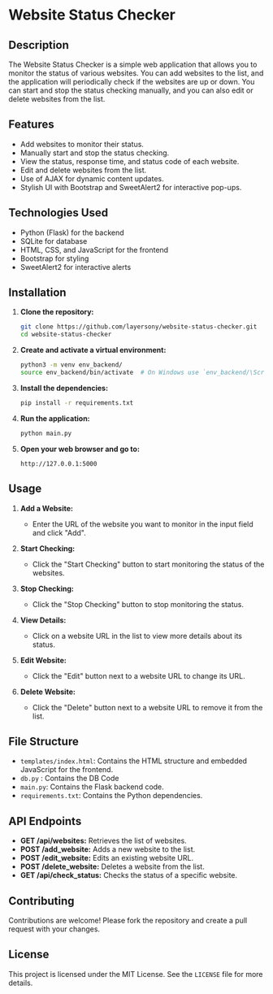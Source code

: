 # Website Status Checker

## Description

The Website Status Checker is a simple web application that allows you to monitor the status of various websites. You can add websites to the list, and the application will periodically check if the websites are up or down. You can start and stop the status checking manually, and you can also edit or delete websites from the list.

## Features

- Add websites to monitor their status.
- Manually start and stop the status checking.
- View the status, response time, and status code of each website.
- Edit and delete websites from the list.
- Use of AJAX for dynamic content updates.
- Stylish UI with Bootstrap and SweetAlert2 for interactive pop-ups.

## Technologies Used

- Python (Flask) for the backend
- SQLite for database
- HTML, CSS, and JavaScript for the frontend
- Bootstrap for styling
- SweetAlert2 for interactive alerts

## Installation

1. **Clone the repository:**

    ```bash
    git clone https://github.com/layersony/website-status-checker.git
    cd website-status-checker
    ```

2. **Create and activate a virtual environment:**

    ```bash
    python3 -m venv env_backend/
    source env_backend/bin/activate  # On Windows use `env_backend/\Scripts\activate`
    ```

3. **Install the dependencies:**

    ```bash
    pip install -r requirements.txt
    ```

4. **Run the application:**

    ```bash
    python main.py
    ```

5. **Open your web browser and go to:**

    ```
    http://127.0.0.1:5000
    ```

## Usage

1. **Add a Website:**

    - Enter the URL of the website you want to monitor in the input field and click "Add".

2. **Start Checking:**

    - Click the "Start Checking" button to start monitoring the status of the websites.

3. **Stop Checking:**

    - Click the "Stop Checking" button to stop monitoring the status.

4. **View Details:**

    - Click on a website URL in the list to view more details about its status.

5. **Edit Website:**

    - Click the "Edit" button next to a website URL to change its URL.

6. **Delete Website:**

    - Click the "Delete" button next to a website URL to remove it from the list.

## File Structure


- `templates/index.html`: Contains the HTML structure and embedded JavaScript for the frontend.
- `db.py` : Contains the DB Code
- `main.py`: Contains the Flask backend code.
- `requirements.txt`: Contains the Python dependencies.

## API Endpoints

- **GET /api/websites:** Retrieves the list of websites.
- **POST /add_website:** Adds a new website to the list.
- **POST /edit_website:** Edits an existing website URL.
- **POST /delete_website:** Deletes a website from the list.
- **GET /api/check_status:** Checks the status of a specific website.

## Contributing

Contributions are welcome! Please fork the repository and create a pull request with your changes.

## License

This project is licensed under the MIT License. See the `LICENSE` file for more details.
